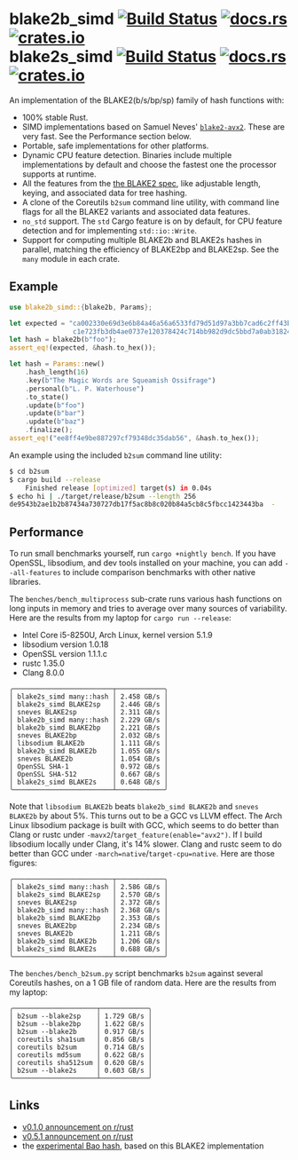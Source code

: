 # blake2b_simd [![Build Status](https://travis-ci.org/oconnor663/blake2_simd.svg?branch=master)](https://travis-ci.org/oconnor663/blake2_simd) [![docs.rs](https://docs.rs/blake2b_simd/badge.svg)](https://docs.rs/blake2b_simd) [![crates.io](https://img.shields.io/crates/v/blake2b_simd.svg)](https://crates.io/crates/blake2b_simd)<br>blake2s_simd [![Build Status](https://travis-ci.org/oconnor663/blake2_simd.svg?branch=master)](https://travis-ci.org/oconnor663/blake2_simd) [![docs.rs](https://docs.rs/blake2s_simd/badge.svg)](https://docs.rs/blake2s_simd) [![crates.io](https://img.shields.io/crates/v/blake2s_simd.svg)](https://crates.io/crates/blake2s_simd)

An implementation of the BLAKE2(b/s/bp/sp) family of hash functions with:

- 100% stable Rust.
- SIMD implementations based on Samuel Neves' [`blake2-avx2`](https://github.com/sneves/blake2-avx2).
  These are very fast. See the Performance section below.
- Portable, safe implementations for other platforms.
- Dynamic CPU feature detection. Binaries include multiple implementations by default and
  choose the fastest one the processor supports at runtime.
- All the features from the [the BLAKE2 spec](https://blake2.net/blake2.pdf), like adjustable
  length, keying, and associated data for tree hashing.
- A clone of the Coreutils `b2sum` command line utility, with command line flags for all the
  BLAKE2 variants and associated data features.
- `no_std` support. The `std` Cargo feature is on by default, for CPU feature detection and
  for implementing `std::io::Write`.
- Support for computing multiple BLAKE2b and BLAKE2s hashes in parallel, matching the
  efficiency of BLAKE2bp and BLAKE2sp. See the `many` module in each crate.

## Example

```rust
use blake2b_simd::{blake2b, Params};

let expected = "ca002330e69d3e6b84a46a56a6533fd79d51d97a3bb7cad6c2ff43b354185d6d\
                c1e723fb3db4ae0737e120378424c714bb982d9dc5bbd7a0ab318240ddd18f8d";
let hash = blake2b(b"foo");
assert_eq!(expected, &hash.to_hex());

let hash = Params::new()
    .hash_length(16)
    .key(b"The Magic Words are Squeamish Ossifrage")
    .personal(b"L. P. Waterhouse")
    .to_state()
    .update(b"foo")
    .update(b"bar")
    .update(b"baz")
    .finalize();
assert_eq!("ee8ff4e9be887297cf79348dc35dab56", &hash.to_hex());
```

An example using the included `b2sum` command line utility:

```bash
$ cd b2sum
$ cargo build --release
    Finished release [optimized] target(s) in 0.04s
$ echo hi | ./target/release/b2sum --length 256
de9543b2ae1b2b87434a730727db17f5ac8b8c020b84a5cb8c5fbcc1423443ba  -
```

## Performance

To run small benchmarks yourself, run `cargo +nightly bench`. If you
have OpenSSL, libsodium, and dev tools installed on your machine, you
can add `--all-features` to include comparison benchmarks with other
native libraries.

The `benches/bench_multiprocess` sub-crate runs various hash functions on
long inputs in memory and tries to average over many sources of
variability. Here are the results from my laptop for `cargo run --release`:

- Intel Core i5-8250U, Arch Linux, kernel version 5.1.9
- libsodium version 1.0.18
- OpenSSL version 1.1.1.c
- rustc 1.35.0
- Clang 8.0.0

```table
╭─────────────────────────┬────────────╮
│ blake2s_simd many::hash │ 2.458 GB/s │
│ blake2s_simd BLAKE2sp   │ 2.446 GB/s │
│ sneves BLAKE2sp         │ 2.311 GB/s │
│ blake2b_simd many::hash │ 2.229 GB/s │
│ blake2b_simd BLAKE2bp   │ 2.221 GB/s │
│ sneves BLAKE2bp         │ 2.032 GB/s │
│ libsodium BLAKE2b       │ 1.111 GB/s │
│ blake2b_simd BLAKE2b    │ 1.055 GB/s │
│ sneves BLAKE2b          │ 1.054 GB/s │
│ OpenSSL SHA-1           │ 0.972 GB/s │
│ OpenSSL SHA-512         │ 0.667 GB/s │
│ blake2s_simd BLAKE2s    │ 0.648 GB/s │
╰─────────────────────────┴────────────╯
```

Note that `libsodium BLAKE2b` beats `blake2b_simd BLAKE2b` and `sneves
BLAKE2b` by about 5%. This turns out to be a GCC vs LLVM effect. The
Arch Linux libsodium package is built with GCC, which seems to do better
than Clang or rustc under `-mavx2`/`target_feature(enable="avx2")`. If I
build libsodium locally under Clang, it's 14% slower. Clang and rustc
seem to do better than GCC under `-march=native`/`target-cpu=native`.
Here are those figures:

```table
╭─────────────────────────┬────────────╮
│ blake2s_simd many::hash │ 2.586 GB/s │
│ blake2s_simd BLAKE2sp   │ 2.570 GB/s │
│ sneves BLAKE2sp         │ 2.372 GB/s │
│ blake2b_simd many::hash │ 2.368 GB/s │
│ blake2b_simd BLAKE2bp   │ 2.353 GB/s │
│ sneves BLAKE2bp         │ 2.234 GB/s │
│ sneves BLAKE2b          │ 1.211 GB/s │
│ blake2b_simd BLAKE2b    │ 1.206 GB/s │
│ blake2s_simd BLAKE2s    │ 0.688 GB/s │
╰─────────────────────────┴────────────╯
```

The `benches/bench_b2sum.py` script benchmarks `b2sum` against several
Coreutils hashes, on a 1 GB file of random data. Here are the results from
my laptop:

```table
╭─────────────────────┬────────────╮
│ b2sum --blake2sp    │ 1.729 GB/s │
│ b2sum --blake2bp    │ 1.622 GB/s │
│ b2sum --blake2b     │ 0.917 GB/s │
│ coreutils sha1sum   │ 0.856 GB/s │
│ coreutils b2sum     │ 0.714 GB/s │
│ coreutils md5sum    │ 0.622 GB/s │
│ coreutils sha512sum │ 0.620 GB/s │
│ b2sum --blake2s     │ 0.603 GB/s │
╰─────────────────────┴────────────╯
```

## Links

- [v0.1.0 announcement on r/rust](https://www.reddit.com/r/rust/comments/96q69x/code_review_request_an_avx2_implementation_of/)
- [v0.5.1 announcement on r/rust](https://www.reddit.com/r/rust/comments/brqilo/blake2b_simd_is_joined_by_blake2s_simd_with_new/)
- the [experimental Bao hash](https://github.com/oconnor663/bao), based on this BLAKE2 implementation

